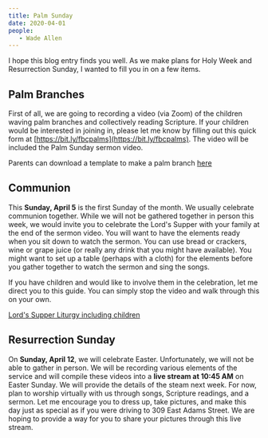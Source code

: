 ```yaml
---
title: Palm Sunday
date: 2020-04-01
people: 
   - Wade Allen
---
```


I hope this blog entry finds you well. As we make plans for Holy Week and Resurrection Sunday, I wanted to fill you in on a few items.

## Palm Branches

First of all, we are going to recording a video (via Zoom) of the children waving palm branches and collectively reading Scripture. If your children would be interested in joining in, please let me know by filling out this quick form at [https://bit.ly/fbcpalms](https://bit.ly/fbcpalms). The video will be included the Palm Sunday sermon video.

Parents can download a template to make a palm branch [here](https://illustratedmin.s3.amazonaws.com/weekly-resources/PalmColoring.pdf)

## Communion

This **Sunday, April 5** is the first Sunday of the month. We usually celebrate communion together. While we will not be gathered together in person this week, we would invite you to celebrate the Lord's Supper with your family at the end of the sermon video. You will want to have the elements ready when you sit down to watch the sermon. You can use bread or crackers, wine or grape juice (or really any drink that you might have available). You might want to set up a table (perhaps with a cloth) for the elements before you gather together to watch the sermon and sing the songs. 

If you have children and would like to involve them in the celebration, let me direct you to this guide. You can simply stop the video and walk through this on your own.

[Lord's Supper Liturgy including children](https://worship.calvin.edu/resources/resource-library/the-lords-supper-liturgy)

## Resurrection Sunday

On **Sunday, April 12**, we will celebrate Easter. Unfortunately, we will not be able to gather in person. We will be recording various elements of the service and will compile these videos into a **live stream at 10:45 AM** on Easter Sunday. We will provide the details of the steam next week. For now, plan to worship virtually with us through songs, Scripture readings, and a sermon. Let me encourage you to dress up, take pictures, and make this day just as special as if you were driving to 309 East Adams Street. We are hoping to provide a way for you to share your pictures through this live stream.


